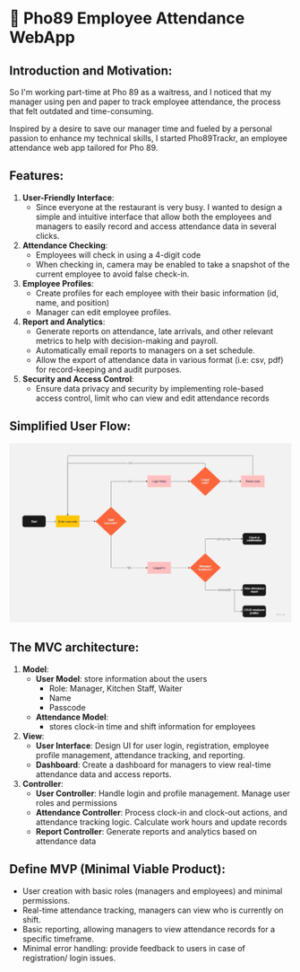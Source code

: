 # 🍜 Pho89 Employee Attendance WebApp
## Introduction and Motivation:
So I'm working part-time at Pho 89 as a waitress, and I noticed that my manager using pen and paper to track employee attendance, the process that felt outdated and time-consuming.

Inspired by a desire to save our manager time and fueled by a personal passion to enhance my technical skills, I started Pho89Trackr, an employee attendance web app tailored for Pho 89.

## Features:
1. **User-Friendly Interface**:
   - Since everyone at the restaurant is very busy. I wanted to design a simple and intuitive interface that allow both the employees and managers to easily record and access attendance data in several clicks.
2. **Attendance Checking**:
   - Employees will check in using a 4-digit code
   - When checking in, camera may be enabled to take a snapshot of the current employee to avoid false check-in.
3. **Employee Profiles**:
   - Create profiles for each employee with their basic information (id, name, and position)
   - Manager can edit employee profiles.
4. **Report and Analytics**:
   - Generate reports on attendance, late arrivals, and other relevant metrics to help with decision-making and payroll.
   - Automatically email reports to managers on a set schedule.
   - Allow the export of attendance data in various format (i.e: csv, pdf) for record-keeping and audit purposes.
5. **Security and Access Control**:
   - Ensure data privacy and security by implementing role-based access control, limit who can view and edit attendance records
  
## Simplified User Flow:
![Userflow](https://github.com/trucdg/pho89-attend-app/blob/main/Flowchart%20Template.jpg)

## The MVC architecture:
1. **Model**:
   - **User Model**: store information about the users
      - Role: Manager, Kitchen Staff, Waiter
      - Name
      - Passcode
   - **Attendance Model**:
      - stores clock-in time and shift information for employees
2. **View**:
   - **User Interface**: Design UI for user login, registration, employee profile management, attendance tracking, and reporting.
   - **Dashboard**: Create a dashboard for managers to view real-time attendance data and access reports.
3. **Controller**:
   - **User Controller**: Handle login and profile management. Manage user roles and permissions
   - **Attendance Controller**: Process clock-in and clock-out actions, and attendance tracking logic. Calculate work hours and update records
   - **Report Controller**: Generate reports and analytics based on attendance data

## Define MVP (Minimal Viable Product):
- User creation with basic roles (managers and employees) and minimal permissions.
- Real-time attendance tracking, managers can view who is currently on shift.
- Basic reporting, allowing managers to view attendance records for a specific timeframe.
- Minimal error handling: provide feedback to users in case of registration/ login issues.
